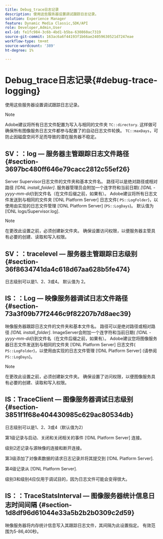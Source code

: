 ```yaml
---
title: Debug_trace日志记录
description: 使用这些服务器设置调试跟踪日志记录。
solution: Experience Manager
feature: Dynamic Media Classic,SDK/API
role: Developer,Admin,User
exl-id: fe1fc984-3c6b-4bd1-b5ba-630860ac7319
source-git-commit: 163ac6a6f44193f1b66ae24059630521d7247eae
workflow-type: tm+mt
source-wordcount: '389'
ht-degree: 1%

---
```


# Debug_trace日志记录{#debug-trace-logging}

使用这些服务器设置调试跟踪日志记录。

>[!NOTE]
>
>Adobe建议将所有日志文件配置为写入与相同的文件夹 `TC::directory`. 这样做可确保所有图像服务日志文件都参与配置了的自动日志文件轮换。 `TC::maxDays`，可防止因磁盘空间不足而导致的潜在服务器不稳定。

## SV：：log — 服务器主管跟踪日志文件路径 {#section-3697bc480ff646e79cacc2812c55ef26}

Server Supervisor日志文件的文件夹和基本文件名。 路径可以是绝对路径或相对路径 *[!DNL install_folder]*. 服务器管理员会附加一个连字符和当前日期( *[!DNL -yyyy-mm-dd]*)到文件名（在文件后缀之前，如果有）。 Adobe建议将所有日志文件发送到与相同的文件夹 [!DNL Platform Server] 日志文件( `PS::LogFolder`)，以使用由实现的日志文件管理 [!DNL Platform Server] (`PS::LogDays`)。 默认值为 [!DNL logs/Supervisor.log].

>[!NOTE]
>
>在更改此设置之前，必须创建新文件夹。 确保设置访问权限，以便服务器主管具有必要的创建、读取和写入权限。

## SV：：tracelevel — 服务器主管跟踪日志级别 {#section-36f8634741da4c618d67aa628b5fe474}

日志级别可以是1、2、3或4。 默认值为 2。

## IS：：Log — 映像服务器调试日志文件路径 {#section-73a3f09b77f2446c9f82207b7d8aec39}

映像服务器跟踪日志文件的文件夹和基本文件名。 路径可以是绝对路径或相对路径 *[!DNL install_folder]*. ImageServer会附加一个连字符和当前日期( *[!DNL -yyyy-mm-dd]*)到文件名（在文件后缀之前，如果有）。 Adobe建议您将图像服务器日志文件发送到与相同的文件夹 [!DNL Platform Server] 日志文件( `PS::LogFolder`)，以使用由实现的日志文件管理 [!DNL Platform Server] (请参阅 `PS::LogDays`)。

>[!NOTE]
>
>在更改此设置之前，必须创建新文件夹。 确保设置了访问权限，以便图像服务具有必要的创建、读取和写入权限。

## IS：TraceClient — 图像服务器调试日志级别 {#section-3851f1f68e404430985c629ac80534db}

日志级别可以是1、2、3或4（默认值为2）

第1级记录与启动、关闭和关闭相关的事件 [!DNL Platform Server] 连接。

级别2还记录与源映像的连接和断开连接。

第3级添加了对像素数据的请求日志记录并将其提交到 [!DNL Platform Server].

第4级记录从 [!DNL Platform Server].

级别3和级别4应仅用于调试目的，因为日志文件可能会变得很大。

## IS：：TraceStatsInterval — 图像服务器统计信息日志时间间隔 {#section-1d8df96d61044e33a5b2b2b0309c2d59}

映像服务器将内存统计信息写入其跟踪日志文件，其间隔为此设置指定。 有效范围为5-86,400秒。
